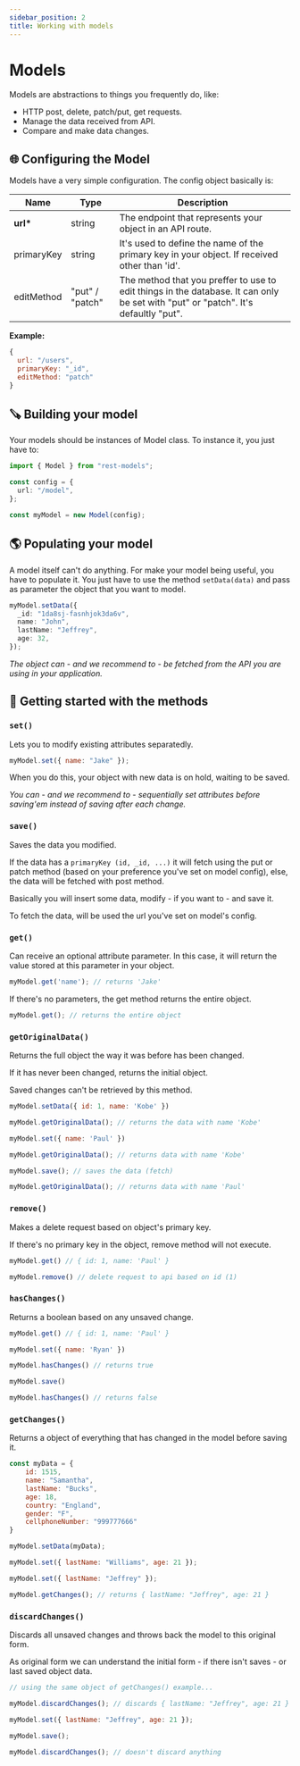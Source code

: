 ```yaml
---
sidebar_position: 2
title: Working with models
---
```


# Models

Models are abstractions to things you frequently do, like:

- HTTP post, delete, patch/put, get requests.
- Manage the data received from API.
- Compare and make data changes.

## 🌐 Configuring the Model

Models have a very simple configuration.
The config object basically is:

| Name       | Type            | Description                                                                                                                       |
| ---------- | --------------- | --------------------------------------------------------------------------------------------------------------------------------- |
| **url\***  | string          | The endpoint that represents your object in an API route.                                                                         |
| primaryKey | string          | It's used to define the name of the primary key in your object. If received other than 'id'.                                      |
| editMethod | "put" / "patch" | The method that you preffer to use to edit things in the database. It can only be set with "put" or "patch". It's defaultly "put".|

**Example:**

```js
{
  url: "/users",
  primaryKey: "_id",
  editMethod: "patch"
}
```

## 🪚 Building your model

Your models should be instances of Model class. To instance it, you just have to:

```ts
import { Model } from "rest-models";

const config = {
  url: "/model",
};

const myModel = new Model(config);
```

## 🌎 Populating your model

A model itself can't do anything. For make your model being useful, you have to populate it.
You just have to use the method `setData(data)` and pass as parameter the object that you want to model.

```ts
myModel.setData({
  _id: "1da8sj-fasnhjok3da6v",
  name: "John",
  lastName: "Jeffrey",
  age: 32,
});
```

_The object can - and we recommend to - be fetched from the API you are using in your application._

## 💎 Getting started with the methods

### `set()`

Lets you to modify existing attributes separatedly.<br />

```js
myModel.set({ name: "Jake" });
```

When you do this, your object with new data is on hold, waiting to be saved.

_You can - and we recommend to - sequentially set attributes before saving'em instead of saving after each change._

### `save()`

Saves the data you modified.

If the data has a `primaryKey (id, _id, ...)` it will fetch using the put or patch method (based on your preference you've set on model config), else, the data will be fetched with post method.

Basically you will insert some data, modify - if you want to - and save it.

To fetch the data, will be used the url you've set on model's config.

### `get()`

Can receive an optional attribute parameter. In this case, it will return the value stored at this parameter in your object.

```js
myModel.get('name'); // returns 'Jake'
```

If there's no parameters, the get method returns the entire object.

```js
myModel.get(); // returns the entire object
```

### `getOriginalData()`

Returns the full object the way it was before has been changed.

If it has never been changed, returns the initial object.

Saved changes can't be retrieved by this method.

```js
myModel.setData({ id: 1, name: 'Kobe' })

myModel.getOriginalData(); // returns the data with name 'Kobe'

myModel.set({ name: 'Paul' })

myModel.getOriginalData(); // returns data with name 'Kobe'

myModel.save(); // saves the data (fetch)

myModel.getOriginalData(); // returns data with name 'Paul'
```

### `remove()`

Makes a delete request based on object's primary key.

If there's no primary key in the object, remove method will not execute.

```js
myModel.get() // { id: 1, name: 'Paul' }

myModel.remove() // delete request to api based on id (1)
```

### `hasChanges()`

Returns a boolean based on any unsaved change.

```js
myModel.get() // { id: 1, name: 'Paul' }

myModel.set({ name: 'Ryan' })

myModel.hasChanges() // returns true 

myModel.save()

myModel.hasChanges() // returns false
```

### `getChanges()`

Returns a object of everything that has changed in the model before saving it.

```js
const myData = {
    id: 1515,
    name: "Samantha",
    lastName: "Bucks",
    age: 18,
    country: "England",
    gender: "F",
    cellphoneNumber: "999777666"
}

myModel.setData(myData);

myModel.set({ lastName: "Williams", age: 21 });

myModel.set({ lastName: "Jeffrey" });

myModel.getChanges(); // returns { lastName: "Jeffrey", age: 21 }
```

### `discardChanges()`

Discards all unsaved changes and throws back the model to this original form.

As original form we can understand the initial form - if there isn't saves - or last saved object data.

```js
// using the same object of getChanges() example...

myModel.discardChanges(); // discards { lastName: "Jeffrey", age: 21 }

myModel.set({ lastName: "Jeffrey", age: 21 });

myModel.save();

myModel.discardChanges(); // doesn't discard anything

```
